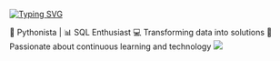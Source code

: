 [![Typing SVG](https://readme-typing-svg.herokuapp.com/?color=1E90FF&size=35&center=true&vCenter=true&width=1000&lines=HELLO,+My+name+is+Mikael+Peres;I'm+18+years+old;I'm+from+Brazil;studant+Data+Scientist;Be+Welcome!+:%29)](https://git.io/typing-svg)

🐍 Pythonista | 📊 SQL Enthusiast
💻 Transforming data into solutions
🚀 Passionate about continuous learning and technology
<img src="https://cdn.jsdelivr.net/gh/devicons/devicon@latest/icons/azuresqldatabase/azuresqldatabase-original.svg" />
